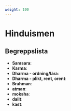 ```yaml
---
weight: 100
---
```


# Hinduismen

## Begreppslista

* **Samsara**:
* **Karma**:
* **Dharma - ordning/lära**:
* **Dharma - plikt, rent, orent**:
* **Brahman**:
* **atman**:
* **moksha**:
* **dalit**:
* **kast**:
